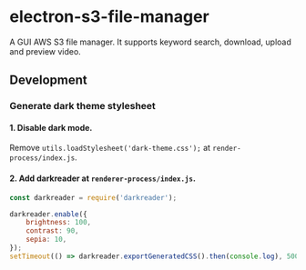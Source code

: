 # electron-s3-file-manager
A GUI AWS S3 file manager. It supports keyword search, download, upload and preview video.


## Development
### Generate dark theme stylesheet
#### 1. Disable dark mode.
Remove `utils.loadStylesheet('dark-theme.css');` at `render-process/index.js`.

#### 2. Add darkreader at `renderer-process/index.js`.
```js
const darkreader = require('darkreader');

darkreader.enable({
	brightness: 100,
	contrast: 90,
	sepia: 10,
});
setTimeout(() => darkreader.exportGeneratedCSS().then(console.log), 5000);
```

